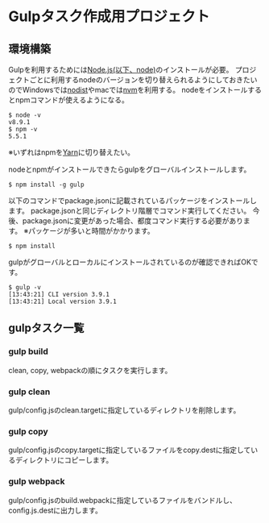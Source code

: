 # Gulpタスク作成用プロジェクト

## 環境構築

Gulpを利用するためには[Node.js(以下、node)](https://nodejs.org/ja/)のインストールが必要。
プロジェクトごとに利用するnodeのバージョンを切り替えられるようにしておきたいのでWindowsでは[nodist](https://github.com/marcelklehr/nodist)やmacでは[nvm](https://github.com/creationix/nvm)を利用する。
nodeをインストールするとnpmコマンドが使えるようになる。

```
$ node -v
v8.9.1
$ npm -v
5.5.1
```

※いずれはnpmを[Yarn](https://yarnpkg.com/ja/)に切り替えたい。

nodeとnpmがインストールできたらgulpをグローバルインストールします。

```
$ npm install -g gulp
```

以下のコマンドでpackage.jsonに記載されているパッケージをインストールします。
package.jsonと同じディレクトリ階層でコマンド実行してください。
今後、package.jsonに変更があった場合、都度コマンド実行する必要があります。
※パッケージが多いと時間がかかります。

```
$ npm install
```

gulpがグローバルとローカルにインストールされているのが確認できればOKです。

```
$ gulp -v
[13:43:21] CLI version 3.9.1
[13:43:21] Local version 3.9.1
```

## gulpタスク一覧

### gulp build

clean, copy, webpackの順にタスクを実行します。

### gulp clean

gulp/config.jsのclean.targetに指定しているディレクトリを削除します。

### gulp copy

gulp/config.jsのcopy.targetに指定しているファイルをcopy.destに指定しているディレクトリにコピーします。

### gulp webpack

gulp/config.jsのbuild.webpackに指定しているファイルをバンドルし、config.js.destに出力します。
